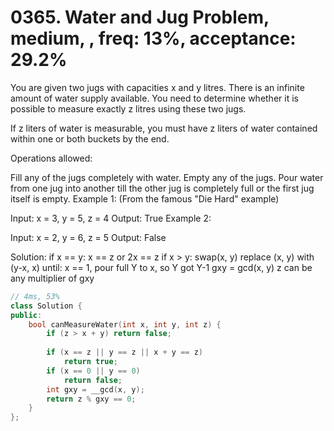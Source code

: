 # 0365. Water and Jug Problem, medium, , freq: 13%, acceptance: 29.2%

You are given two jugs with capacities x and y litres. There is an infinite amount of water supply available. You need to determine whether it is possible to measure exactly z litres using these two jugs.

If z liters of water is measurable, you must have z liters of water contained within one or both buckets by the end.

Operations allowed:

Fill any of the jugs completely with water.
Empty any of the jugs.
Pour water from one jug into another till the other jug is completely full or the first jug itself is empty.
Example 1: (From the famous "Die Hard" example)

Input: x = 3, y = 5, z = 4
Output: True
Example 2:

Input: x = 2, y = 6, z = 5
Output: False

Solution:
if x == y:
    x == z or 2x == z
if x > y:
    swap(x, y)
replace (x, y) with (y-x, x) until:
    x == 1, pour full Y to x, so Y got Y-1
    gxy = gcd(x, y)
    z can be any multiplier of gxy
```c++
// 4ms, 53%
class Solution {
public:
    bool canMeasureWater(int x, int y, int z) {
        if (z > x + y) return false;
        
        if (x == z || y == z || x + y == z)
            return true;
        if (x == 0 || y == 0)
            return false;
        int gxy = __gcd(x, y);
        return z % gxy == 0;
    }
};
```
